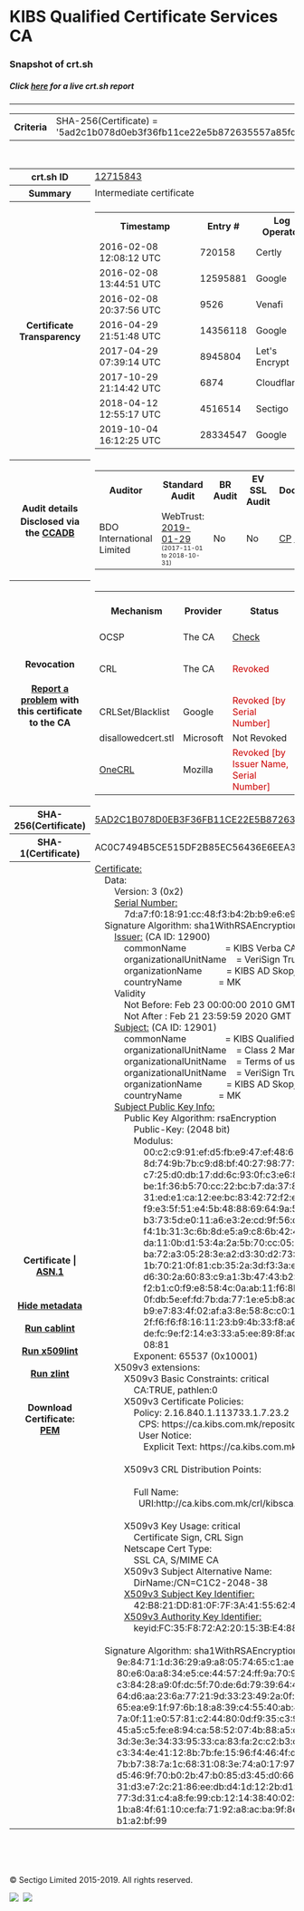 # KIBS Qualified Certificate Services CA
### Snapshot of crt.sh
##### Click [here](https://crt.sh/?q=5AD2C1B078D0EB3F36FB11CE22E5B872635557A85FD1782AED51FC4BA7747330) for a live crt.sh report

---
<!DOCTYPE HTML PUBLIC "-//W3C//DTD HTML 4.0 Transitional//EN">
<HTML>

<BODY>

<TABLE>
  <TR>
    <TH class="outer">Criteria</TH>
    <TD class="outer">SHA-256(Certificate) = '5ad2c1b078d0eb3f36fb11ce22e5b872635557a85fd1782aed51fc4ba7747330'</TD>
  </TR>
</TABLE>
<BR>
<TABLE>
  <TR>
    <TH class="outer">crt.sh ID</TH>
    <TD class="outer"><A href="?id=12715843">12715843</A></TD>
  </TR>
  <TR>
    <TH class="outer">Summary</TH>
    <TD class="outer">Intermediate certificate</TD>
  </TR>
  <TR>
    <TH class="outer">Certificate<BR>Transparency</TH>
    <TD class="outer">
<TABLE class="options" style="margin-left:0px">
  <TR>
    <TH>Timestamp</TH>
    <TH>Entry #</TH>
    <TH>Log Operator</TH>
    <TH>Log URL</TH>
  </TR>
  <TR>
    <TD>2016-02-08&nbsp; <FONT class="small">12:08:12 UTC</FONT></TD>
    <TD>720158</TD>
    <TD>Certly</TD>
    <TD>https://log.certly.io</TD>
  </TR>
  <TR>
    <TD>2016-02-08&nbsp; <FONT class="small">13:44:51 UTC</FONT></TD>
    <TD>12595881</TD>
    <TD>Google</TD>
    <TD>https://ct.googleapis.com/pilot</TD>
  </TR>
  <TR>
    <TD>2016-02-08&nbsp; <FONT class="small">20:37:56 UTC</FONT></TD>
    <TD>9526</TD>
    <TD>Venafi</TD>
    <TD>https://ctlog.api.venafi.com</TD>
  </TR>
  <TR>
    <TD>2016-04-29&nbsp; <FONT class="small">21:51:48 UTC</FONT></TD>
    <TD>14356118</TD>
    <TD>Google</TD>
    <TD>https://ct.googleapis.com/rocketeer</TD>
  </TR>
  <TR>
    <TD>2017-04-29&nbsp; <FONT class="small">07:39:14 UTC</FONT></TD>
    <TD>8945804</TD>
    <TD>Let's Encrypt</TD>
    <TD>https://clicky.ct.letsencrypt.org</TD>
  </TR>
  <TR>
    <TD>2017-10-29&nbsp; <FONT class="small">21:14:42 UTC</FONT></TD>
    <TD>6874</TD>
    <TD>Cloudflare</TD>
    <TD>https://ct.cloudflare.com/logs/nimbus2020</TD>
  </TR>
  <TR>
    <TD>2018-04-12&nbsp; <FONT class="small">12:55:17 UTC</FONT></TD>
    <TD>4516514</TD>
    <TD>Sectigo</TD>
    <TD>https://dodo.ct.comodo.com</TD>
  </TR>
  <TR>
    <TD>2019-10-04&nbsp; <FONT class="small">16:12:25 UTC</FONT></TD>
    <TD>28334547</TD>
    <TD>Google</TD>
    <TD>https://ct.googleapis.com/logs/argon2020</TD>
  </TR>
</TABLE>
    </TD>
  </TR>
  <TR>
    <TH class="outer">Audit details<BR>
      <DIV class="small" style="padding-top:3px">Disclosed via the
        <A href="//ccadb-public.secure.force.com/mozilla/PublicAllIntermediateCerts" target="_blank">CCADB</A></DIV>
    </TH>
    <TD class="outer">
<TABLE class="options" style="margin-left:0px">
  <TR>
    <TH>Auditor</TH>
    <TH>Standard Audit</TH>
    <TH>BR Audit</TH>
    <TH>EV SSL Audit</TH>
    <TH>Documents</TH>
    <TH>CCADB</TH>
    <TH>Root Owner / Certificate</TH>
  </TR>
  <TR>
    <TD style="vertical-align:middle">BDO International Limited</TD>
    <TD>WebTrust:
      <A href="https://www.cpacanada.ca/generichandlers/CPACHandler.ashx?attachmentid=224491" target="_blank">2019-01-29</A>
      <BR><FONT style="font-size:8pt">(2017-11-01 to 2018-10-31)</FONT></TD>
    <TD>No    <TD>No    <TD>
      <A href="https://www.websecurity.symantec.com/content/dam/websitesecurity/digitalassets/desktop/pdfs/repository/STN_CP.pdf" target="blank">CP</A>
      <A href="https://www.websecurity.symantec.com/content/dam/websitesecurity/digitalassets/desktop/pdfs/repository/STN%20CPS%20v3.10.pdf" target="blank">CPS</A>
    </TD>
    <TD><A href="//ccadb.force.com/0011J00001DZ0K8QAL" target="_blank">0011J00001DZ0K8QAL</A></TD>
    <TD><A href="/?id=68409">DigiCert</A></TD>
  </TR>
</TABLE>
    </TD>
  </TR>
  <TR>
    <TH class="outer">Revocation<BR><BR>
      <DIV class="small" style="padding-top:3px"><A href="?id=12715843&opt=problemreporting">Report a problem</A> with<BR>this certificate to the CA</DIV></TH>
    <TD class="outer">
      <TABLE class="options" style="margin-left:0px">
        <TR>
          <TH>Mechanism</TH>
          <TH>Provider</TH>
          <TH>Status</TH>
          <TH>Revocation Date</TH>
          <TH>Last Observed in CRL</TH>
          <TH>Last Checked <SPAN style="color:#CC0000;vertical-align:middle;font-size:70%;font-weight:normal">(Error)</SPAN></TH>
        </TR>
        <TR>
          <TD>OCSP</TD>
          <TD>The CA</TD>
          <TD><A href="?id=12715843&opt=ocsp">Check</A></TD>
          <TD><SPAN style="color:#888888">?</SPAN></TD>
          <TD><SPAN style="color:#888888">n/a</SPAN></TD>
          <TD><SPAN style="color:#888888">?</SPAN></TD>
        </TR>
        <TR>
          <TD>CRL</TD>
          <TD>The CA</TD>
          <TD><SPAN style="color:#CC0000">Revoked</SPAN></TD><TD>2019-07-18&nbsp; <FONT class="small">20:55:35 UTC</FONT></TD><TD>2019-07-19&nbsp; <FONT class="small">16:04:49 UTC</FONT></TD><TD>2019-12-04&nbsp; <FONT class="small">16:44:55 UTC</FONT></TD>
        </TR>
        <TR>
          <TD>CRLSet/Blacklist</TD>
          <TD>Google</TD>
          <TD><SPAN style="color:#CC0000">Revoked [by Serial Number]</SPAN></TD>
          <TD><SPAN style="color:#888888">n/a</SPAN></TD>
          <TD><SPAN style="color:#888888">n/a</SPAN></TD>
          <TD><SPAN style="color:#888888">n/a</SPAN></TD>
        </TR>
        <TR>
          <TD>disallowedcert.stl</TD>
          <TD>Microsoft</TD>
          <TD>Not Revoked</TD>
          <TD><SPAN style="color:#888888">n/a</SPAN></TD>
          <TD><SPAN style="color:#888888">n/a</SPAN></TD>
          <TD><SPAN style="color:#888888">n/a</SPAN></TD>
        </TR>
        <TR>
          <TD><A href="/mozilla-onecrl" target="_blank">OneCRL</A></TD>
          <TD>Mozilla</TD>
          <TD><SPAN style="color:#CC0000">Revoked [by Issuer Name, Serial Number]</SPAN></TD><TD><SPAN style="color:#888888">Unknown</SPAN></TD>
          <TD><SPAN style="color:#888888">n/a</SPAN></TD>
          <TD><SPAN style="color:#888888">n/a</SPAN></TD>
        </TR>
      </TABLE>
    </TD>
  </TR>
  <TR>
    <TH class="outer">SHA-256(Certificate)</TH>
    <TD class="outer"><A href="//censys.io/certificates/5ad2c1b078d0eb3f36fb11ce22e5b872635557a85fd1782aed51fc4ba7747330">5AD2C1B078D0EB3F36FB11CE22E5B872635557A85FD1782AED51FC4BA7747330</A></TD>
  </TR>
  <TR>
    <TH class="outer">SHA-1(Certificate)</TH>
    <TD class="outer">AC0C7494B5CE515DF2B85EC56436E6EEA3BB40E7</TD>
  </TR>
  <TR>
    <TH class="outer">Certificate | <A href="?asn1=12715843">ASN.1</A>
      <SPAN class="small"><BR>
      <BR><BR><A href="?id=12715843&opt=nometadata">Hide metadata</A>
      <BR><BR><A href="?id=12715843&opt=cablint">Run cablint</A>
      <BR><BR><A href="?id=12715843&opt=x509lint">Run x509lint</A>
      <BR><BR><A href="?id=12715843&opt=zlint">Run zlint</A>
      <BR><BR><BR>Download Certificate: <A href="?d=12715843">PEM</A>
      </SPAN>
    </TH>
    <TD class="text"><A href="?d=12715843">Certificate:</A><BR>&nbsp;&nbsp;&nbsp;&nbsp;Data:<BR>&nbsp;&nbsp;&nbsp;&nbsp;&nbsp;&nbsp;&nbsp;&nbsp;Version:&nbsp;3&nbsp;(0x2)<BR>&nbsp;&nbsp;&nbsp;&nbsp;&nbsp;&nbsp;&nbsp;&nbsp;<A href="?serial=7da7f01891cc48f3b42bb9e6e9d4b188">Serial&nbsp;Number:</A><BR>&nbsp;&nbsp;&nbsp;&nbsp;&nbsp;&nbsp;&nbsp;&nbsp;&nbsp;&nbsp;&nbsp;&nbsp;7d:a7:f0:18:91:cc:48:f3:b4:2b:b9:e6:e9:d4:b1:88<BR>&nbsp;&nbsp;&nbsp;&nbsp;Signature&nbsp;Algorithm:&nbsp;sha1WithRSAEncryption<BR>&nbsp;&nbsp;&nbsp;&nbsp;&nbsp;&nbsp;&nbsp;&nbsp;<A href="?caid=12900">Issuer:</A> <SPAN class="small">(CA ID: 12900)</SPAN><BR>&nbsp;&nbsp;&nbsp;&nbsp;&nbsp;&nbsp;&nbsp;&nbsp;&nbsp;&nbsp;&nbsp;&nbsp;commonName&nbsp;&nbsp;&nbsp;&nbsp;&nbsp;&nbsp;&nbsp;&nbsp;&nbsp;&nbsp;&nbsp;&nbsp;&nbsp;&nbsp;&nbsp;&nbsp;=&nbsp;KIBS&nbsp;Verba&nbsp;CA<BR>&nbsp;&nbsp;&nbsp;&nbsp;&nbsp;&nbsp;&nbsp;&nbsp;&nbsp;&nbsp;&nbsp;&nbsp;organizationalUnitName&nbsp;&nbsp;&nbsp;&nbsp;=&nbsp;VeriSign&nbsp;Trust&nbsp;Network<BR>&nbsp;&nbsp;&nbsp;&nbsp;&nbsp;&nbsp;&nbsp;&nbsp;&nbsp;&nbsp;&nbsp;&nbsp;organizationName&nbsp;&nbsp;&nbsp;&nbsp;&nbsp;&nbsp;&nbsp;&nbsp;&nbsp;&nbsp;=&nbsp;KIBS&nbsp;AD&nbsp;Skopje<BR>&nbsp;&nbsp;&nbsp;&nbsp;&nbsp;&nbsp;&nbsp;&nbsp;&nbsp;&nbsp;&nbsp;&nbsp;countryName&nbsp;&nbsp;&nbsp;&nbsp;&nbsp;&nbsp;&nbsp;&nbsp;&nbsp;&nbsp;&nbsp;&nbsp;&nbsp;&nbsp;&nbsp;=&nbsp;MK<BR>&nbsp;&nbsp;&nbsp;&nbsp;&nbsp;&nbsp;&nbsp;&nbsp;Validity<BR>&nbsp;&nbsp;&nbsp;&nbsp;&nbsp;&nbsp;&nbsp;&nbsp;&nbsp;&nbsp;&nbsp;&nbsp;Not&nbsp;Before:&nbsp;Feb&nbsp;23&nbsp;00:00:00&nbsp;2010&nbsp;GMT<BR>&nbsp;&nbsp;&nbsp;&nbsp;&nbsp;&nbsp;&nbsp;&nbsp;&nbsp;&nbsp;&nbsp;&nbsp;Not&nbsp;After&nbsp;:&nbsp;Feb&nbsp;21&nbsp;23:59:59&nbsp;2020&nbsp;GMT<BR>&nbsp;&nbsp;&nbsp;&nbsp;&nbsp;&nbsp;&nbsp;&nbsp;<A href="?caid=12901">Subject:</A> <SPAN class="small">(CA ID: 12901)</SPAN><BR>&nbsp;&nbsp;&nbsp;&nbsp;&nbsp;&nbsp;&nbsp;&nbsp;&nbsp;&nbsp;&nbsp;&nbsp;commonName&nbsp;&nbsp;&nbsp;&nbsp;&nbsp;&nbsp;&nbsp;&nbsp;&nbsp;&nbsp;&nbsp;&nbsp;&nbsp;&nbsp;&nbsp;&nbsp;=&nbsp;KIBS&nbsp;Qualified&nbsp;Certificate&nbsp;Services&nbsp;CA<BR>&nbsp;&nbsp;&nbsp;&nbsp;&nbsp;&nbsp;&nbsp;&nbsp;&nbsp;&nbsp;&nbsp;&nbsp;organizationalUnitName&nbsp;&nbsp;&nbsp;&nbsp;=&nbsp;Class&nbsp;2&nbsp;Managed&nbsp;PKI&nbsp;Individual&nbsp;Subscriber&nbsp;CA<BR>&nbsp;&nbsp;&nbsp;&nbsp;&nbsp;&nbsp;&nbsp;&nbsp;&nbsp;&nbsp;&nbsp;&nbsp;organizationalUnitName&nbsp;&nbsp;&nbsp;&nbsp;=&nbsp;Terms&nbsp;of&nbsp;use&nbsp;at&nbsp;https://ca.kibs.com.mk/repository/rpa&nbsp;(c)10<BR>&nbsp;&nbsp;&nbsp;&nbsp;&nbsp;&nbsp;&nbsp;&nbsp;&nbsp;&nbsp;&nbsp;&nbsp;organizationalUnitName&nbsp;&nbsp;&nbsp;&nbsp;=&nbsp;VeriSign&nbsp;Trust&nbsp;Network<BR>&nbsp;&nbsp;&nbsp;&nbsp;&nbsp;&nbsp;&nbsp;&nbsp;&nbsp;&nbsp;&nbsp;&nbsp;organizationName&nbsp;&nbsp;&nbsp;&nbsp;&nbsp;&nbsp;&nbsp;&nbsp;&nbsp;&nbsp;=&nbsp;KIBS&nbsp;AD&nbsp;Skopje<BR>&nbsp;&nbsp;&nbsp;&nbsp;&nbsp;&nbsp;&nbsp;&nbsp;&nbsp;&nbsp;&nbsp;&nbsp;countryName&nbsp;&nbsp;&nbsp;&nbsp;&nbsp;&nbsp;&nbsp;&nbsp;&nbsp;&nbsp;&nbsp;&nbsp;&nbsp;&nbsp;&nbsp;=&nbsp;MK<BR>&nbsp;&nbsp;&nbsp;&nbsp;&nbsp;&nbsp;&nbsp;&nbsp;<A href="?spkisha256=e08dcf2fcb10582cb8cf024aa35d45aa85f26a8aa4fbde7e9d916e8e791c8184">Subject&nbsp;Public&nbsp;Key&nbsp;Info:</A><BR>&nbsp;&nbsp;&nbsp;&nbsp;&nbsp;&nbsp;&nbsp;&nbsp;&nbsp;&nbsp;&nbsp;&nbsp;Public&nbsp;Key&nbsp;Algorithm:&nbsp;rsaEncryption<BR>&nbsp;&nbsp;&nbsp;&nbsp;&nbsp;&nbsp;&nbsp;&nbsp;&nbsp;&nbsp;&nbsp;&nbsp;&nbsp;&nbsp;&nbsp;&nbsp;Public-Key:&nbsp;(2048&nbsp;bit)<BR>&nbsp;&nbsp;&nbsp;&nbsp;&nbsp;&nbsp;&nbsp;&nbsp;&nbsp;&nbsp;&nbsp;&nbsp;&nbsp;&nbsp;&nbsp;&nbsp;Modulus:<BR>&nbsp;&nbsp;&nbsp;&nbsp;&nbsp;&nbsp;&nbsp;&nbsp;&nbsp;&nbsp;&nbsp;&nbsp;&nbsp;&nbsp;&nbsp;&nbsp;&nbsp;&nbsp;&nbsp;&nbsp;00:c2:c9:91:ef:d5:fb:e9:47:ef:48:63:04:b5:03:<BR>&nbsp;&nbsp;&nbsp;&nbsp;&nbsp;&nbsp;&nbsp;&nbsp;&nbsp;&nbsp;&nbsp;&nbsp;&nbsp;&nbsp;&nbsp;&nbsp;&nbsp;&nbsp;&nbsp;&nbsp;8d:74:9b:7b:c9:d8:bf:40:27:98:77:9d:fb:fe:c0:<BR>&nbsp;&nbsp;&nbsp;&nbsp;&nbsp;&nbsp;&nbsp;&nbsp;&nbsp;&nbsp;&nbsp;&nbsp;&nbsp;&nbsp;&nbsp;&nbsp;&nbsp;&nbsp;&nbsp;&nbsp;c7:25:d0:db:17:dd:6c:93:0f:c3:e6:8a:6e:20:b0:<BR>&nbsp;&nbsp;&nbsp;&nbsp;&nbsp;&nbsp;&nbsp;&nbsp;&nbsp;&nbsp;&nbsp;&nbsp;&nbsp;&nbsp;&nbsp;&nbsp;&nbsp;&nbsp;&nbsp;&nbsp;be:1f:36:b5:70:cc:22:bc:b7:da:37:81:e7:a1:74:<BR>&nbsp;&nbsp;&nbsp;&nbsp;&nbsp;&nbsp;&nbsp;&nbsp;&nbsp;&nbsp;&nbsp;&nbsp;&nbsp;&nbsp;&nbsp;&nbsp;&nbsp;&nbsp;&nbsp;&nbsp;31:ed:e1:ca:12:ee:bc:83:42:72:f2:ed:0b:ae:a0:<BR>&nbsp;&nbsp;&nbsp;&nbsp;&nbsp;&nbsp;&nbsp;&nbsp;&nbsp;&nbsp;&nbsp;&nbsp;&nbsp;&nbsp;&nbsp;&nbsp;&nbsp;&nbsp;&nbsp;&nbsp;f9:e3:5f:51:e4:5b:48:88:69:64:9a:5d:2c:e0:7e:<BR>&nbsp;&nbsp;&nbsp;&nbsp;&nbsp;&nbsp;&nbsp;&nbsp;&nbsp;&nbsp;&nbsp;&nbsp;&nbsp;&nbsp;&nbsp;&nbsp;&nbsp;&nbsp;&nbsp;&nbsp;b3:73:5d:e0:11:a6:e3:2e:cd:9f:56:d2:6a:bb:8a:<BR>&nbsp;&nbsp;&nbsp;&nbsp;&nbsp;&nbsp;&nbsp;&nbsp;&nbsp;&nbsp;&nbsp;&nbsp;&nbsp;&nbsp;&nbsp;&nbsp;&nbsp;&nbsp;&nbsp;&nbsp;f4:1b:31:3c:6b:8d:e5:a9:c8:6b:42:47:81:5e:a6:<BR>&nbsp;&nbsp;&nbsp;&nbsp;&nbsp;&nbsp;&nbsp;&nbsp;&nbsp;&nbsp;&nbsp;&nbsp;&nbsp;&nbsp;&nbsp;&nbsp;&nbsp;&nbsp;&nbsp;&nbsp;da:11:0b:d1:53:4a:2a:5b:70:cc:05:d2:89:b5:54:<BR>&nbsp;&nbsp;&nbsp;&nbsp;&nbsp;&nbsp;&nbsp;&nbsp;&nbsp;&nbsp;&nbsp;&nbsp;&nbsp;&nbsp;&nbsp;&nbsp;&nbsp;&nbsp;&nbsp;&nbsp;ba:72:a3:05:28:3e:a2:d3:30:d2:73:6d:b7:31:a8:<BR>&nbsp;&nbsp;&nbsp;&nbsp;&nbsp;&nbsp;&nbsp;&nbsp;&nbsp;&nbsp;&nbsp;&nbsp;&nbsp;&nbsp;&nbsp;&nbsp;&nbsp;&nbsp;&nbsp;&nbsp;1b:70:21:0f:81:cb:35:2a:3d:f3:3a:e6:9d:dd:9c:<BR>&nbsp;&nbsp;&nbsp;&nbsp;&nbsp;&nbsp;&nbsp;&nbsp;&nbsp;&nbsp;&nbsp;&nbsp;&nbsp;&nbsp;&nbsp;&nbsp;&nbsp;&nbsp;&nbsp;&nbsp;d6:30:2a:60:83:c9:a1:3b:47:43:b2:91:2a:31:e3:<BR>&nbsp;&nbsp;&nbsp;&nbsp;&nbsp;&nbsp;&nbsp;&nbsp;&nbsp;&nbsp;&nbsp;&nbsp;&nbsp;&nbsp;&nbsp;&nbsp;&nbsp;&nbsp;&nbsp;&nbsp;f2:b1:c0:f9:e8:58:4c:0a:ab:11:f6:8b:e9:66:20:<BR>&nbsp;&nbsp;&nbsp;&nbsp;&nbsp;&nbsp;&nbsp;&nbsp;&nbsp;&nbsp;&nbsp;&nbsp;&nbsp;&nbsp;&nbsp;&nbsp;&nbsp;&nbsp;&nbsp;&nbsp;0f:db:5e:ef:fd:7b:da:77:1e:e5:b8:ad:58:81:a7:<BR>&nbsp;&nbsp;&nbsp;&nbsp;&nbsp;&nbsp;&nbsp;&nbsp;&nbsp;&nbsp;&nbsp;&nbsp;&nbsp;&nbsp;&nbsp;&nbsp;&nbsp;&nbsp;&nbsp;&nbsp;b9:e7:83:4f:02:af:a3:8e:58:8c:c0:19:9c:f4:22:<BR>&nbsp;&nbsp;&nbsp;&nbsp;&nbsp;&nbsp;&nbsp;&nbsp;&nbsp;&nbsp;&nbsp;&nbsp;&nbsp;&nbsp;&nbsp;&nbsp;&nbsp;&nbsp;&nbsp;&nbsp;2f:f6:f6:f8:16:11:23:b9:4b:33:f8:a6:df:af:56:<BR>&nbsp;&nbsp;&nbsp;&nbsp;&nbsp;&nbsp;&nbsp;&nbsp;&nbsp;&nbsp;&nbsp;&nbsp;&nbsp;&nbsp;&nbsp;&nbsp;&nbsp;&nbsp;&nbsp;&nbsp;de:fc:9e:f2:14:e3:33:a5:ee:89:8f:ad:33:15:5c:<BR>&nbsp;&nbsp;&nbsp;&nbsp;&nbsp;&nbsp;&nbsp;&nbsp;&nbsp;&nbsp;&nbsp;&nbsp;&nbsp;&nbsp;&nbsp;&nbsp;&nbsp;&nbsp;&nbsp;&nbsp;08:81<BR>&nbsp;&nbsp;&nbsp;&nbsp;&nbsp;&nbsp;&nbsp;&nbsp;&nbsp;&nbsp;&nbsp;&nbsp;&nbsp;&nbsp;&nbsp;&nbsp;Exponent:&nbsp;65537&nbsp;(0x10001)<BR>&nbsp;&nbsp;&nbsp;&nbsp;&nbsp;&nbsp;&nbsp;&nbsp;X509v3&nbsp;extensions:<BR>&nbsp;&nbsp;&nbsp;&nbsp;&nbsp;&nbsp;&nbsp;&nbsp;&nbsp;&nbsp;&nbsp;&nbsp;X509v3&nbsp;Basic&nbsp;Constraints:&nbsp;critical<BR>&nbsp;&nbsp;&nbsp;&nbsp;&nbsp;&nbsp;&nbsp;&nbsp;&nbsp;&nbsp;&nbsp;&nbsp;&nbsp;&nbsp;&nbsp;&nbsp;CA:TRUE,&nbsp;pathlen:0<BR>&nbsp;&nbsp;&nbsp;&nbsp;&nbsp;&nbsp;&nbsp;&nbsp;&nbsp;&nbsp;&nbsp;&nbsp;X509v3&nbsp;Certificate&nbsp;Policies:&nbsp;<BR>&nbsp;&nbsp;&nbsp;&nbsp;&nbsp;&nbsp;&nbsp;&nbsp;&nbsp;&nbsp;&nbsp;&nbsp;&nbsp;&nbsp;&nbsp;&nbsp;Policy:&nbsp;2.16.840.1.113733.1.7.23.2<BR>&nbsp;&nbsp;&nbsp;&nbsp;&nbsp;&nbsp;&nbsp;&nbsp;&nbsp;&nbsp;&nbsp;&nbsp;&nbsp;&nbsp;&nbsp;&nbsp;&nbsp;&nbsp;CPS:&nbsp;https://ca.kibs.com.mk/repository/cps<BR>&nbsp;&nbsp;&nbsp;&nbsp;&nbsp;&nbsp;&nbsp;&nbsp;&nbsp;&nbsp;&nbsp;&nbsp;&nbsp;&nbsp;&nbsp;&nbsp;&nbsp;&nbsp;User&nbsp;Notice:<BR>&nbsp;&nbsp;&nbsp;&nbsp;&nbsp;&nbsp;&nbsp;&nbsp;&nbsp;&nbsp;&nbsp;&nbsp;&nbsp;&nbsp;&nbsp;&nbsp;&nbsp;&nbsp;&nbsp;&nbsp;Explicit&nbsp;Text:&nbsp;https://ca.kibs.com.mk/repository/rpa<BR><BR>&nbsp;&nbsp;&nbsp;&nbsp;&nbsp;&nbsp;&nbsp;&nbsp;&nbsp;&nbsp;&nbsp;&nbsp;X509v3&nbsp;CRL&nbsp;Distribution&nbsp;Points:&nbsp;<BR><BR>&nbsp;&nbsp;&nbsp;&nbsp;&nbsp;&nbsp;&nbsp;&nbsp;&nbsp;&nbsp;&nbsp;&nbsp;&nbsp;&nbsp;&nbsp;&nbsp;Full&nbsp;Name:<BR>&nbsp;&nbsp;&nbsp;&nbsp;&nbsp;&nbsp;&nbsp;&nbsp;&nbsp;&nbsp;&nbsp;&nbsp;&nbsp;&nbsp;&nbsp;&nbsp;&nbsp;&nbsp;URI:http://ca.kibs.com.mk/crl/kibsca.crl<BR><BR>&nbsp;&nbsp;&nbsp;&nbsp;&nbsp;&nbsp;&nbsp;&nbsp;&nbsp;&nbsp;&nbsp;&nbsp;X509v3&nbsp;Key&nbsp;Usage:&nbsp;critical<BR>&nbsp;&nbsp;&nbsp;&nbsp;&nbsp;&nbsp;&nbsp;&nbsp;&nbsp;&nbsp;&nbsp;&nbsp;&nbsp;&nbsp;&nbsp;&nbsp;Certificate&nbsp;Sign,&nbsp;CRL&nbsp;Sign<BR>&nbsp;&nbsp;&nbsp;&nbsp;&nbsp;&nbsp;&nbsp;&nbsp;&nbsp;&nbsp;&nbsp;&nbsp;Netscape&nbsp;Cert&nbsp;Type:&nbsp;<BR>&nbsp;&nbsp;&nbsp;&nbsp;&nbsp;&nbsp;&nbsp;&nbsp;&nbsp;&nbsp;&nbsp;&nbsp;&nbsp;&nbsp;&nbsp;&nbsp;SSL&nbsp;CA,&nbsp;S/MIME&nbsp;CA<BR>&nbsp;&nbsp;&nbsp;&nbsp;&nbsp;&nbsp;&nbsp;&nbsp;&nbsp;&nbsp;&nbsp;&nbsp;X509v3&nbsp;Subject&nbsp;Alternative&nbsp;Name:&nbsp;<BR>&nbsp;&nbsp;&nbsp;&nbsp;&nbsp;&nbsp;&nbsp;&nbsp;&nbsp;&nbsp;&nbsp;&nbsp;&nbsp;&nbsp;&nbsp;&nbsp;DirName:/CN=C1C2-2048-38<BR>&nbsp;&nbsp;&nbsp;&nbsp;&nbsp;&nbsp;&nbsp;&nbsp;&nbsp;&nbsp;&nbsp;&nbsp;<A href="?ski=42b821dd810f7f3a4155624e0b247387cec3f1ab">X509v3&nbsp;Subject&nbsp;Key&nbsp;Identifier:</A><BR>&nbsp;&nbsp;&nbsp;&nbsp;&nbsp;&nbsp;&nbsp;&nbsp;&nbsp;&nbsp;&nbsp;&nbsp;&nbsp;&nbsp;&nbsp;&nbsp;42:B8:21:DD:81:0F:7F:3A:41:55:62:4E:0B:24:73:87:CE:C3:F1:AB<BR>&nbsp;&nbsp;&nbsp;&nbsp;&nbsp;&nbsp;&nbsp;&nbsp;&nbsp;&nbsp;&nbsp;&nbsp;<A href="?ski=fc35f872a220153be488eda1f5f74521e50e9e77">X509v3&nbsp;Authority&nbsp;Key&nbsp;Identifier:</A><BR>&nbsp;&nbsp;&nbsp;&nbsp;&nbsp;&nbsp;&nbsp;&nbsp;&nbsp;&nbsp;&nbsp;&nbsp;&nbsp;&nbsp;&nbsp;&nbsp;keyid:FC:35:F8:72:A2:20:15:3B:E4:88:ED:A1:F5:F7:45:21:E5:0E:9E:77<BR><BR>&nbsp;&nbsp;&nbsp;&nbsp;Signature&nbsp;Algorithm:&nbsp;sha1WithRSAEncryption<BR>&nbsp;&nbsp;&nbsp;&nbsp;&nbsp;&nbsp;&nbsp;&nbsp;&nbsp;9e:84:71:1d:36:29:a9:a8:05:74:65:c1:ae:53:18:f0:4a:80:<BR>&nbsp;&nbsp;&nbsp;&nbsp;&nbsp;&nbsp;&nbsp;&nbsp;&nbsp;80:e6:0a:a8:34:e5:ce:44:57:24:ff:9a:70:9d:af:5d:a6:a0:<BR>&nbsp;&nbsp;&nbsp;&nbsp;&nbsp;&nbsp;&nbsp;&nbsp;&nbsp;c3:84:28:a9:0f:dc:5f:70:de:6d:79:39:64:4a:75:03:dd:48:<BR>&nbsp;&nbsp;&nbsp;&nbsp;&nbsp;&nbsp;&nbsp;&nbsp;&nbsp;64:d6:aa:23:6a:77:21:9d:33:23:49:2a:0f:d9:56:ca:e2:6e:<BR>&nbsp;&nbsp;&nbsp;&nbsp;&nbsp;&nbsp;&nbsp;&nbsp;&nbsp;65:ea:e9:1f:97:6b:18:a8:39:c4:55:40:ab:4d:e8:b9:54:1b:<BR>&nbsp;&nbsp;&nbsp;&nbsp;&nbsp;&nbsp;&nbsp;&nbsp;&nbsp;7a:0f:11:e0:57:81:c2:44:80:0d:f9:35:c3:96:3c:02:64:ca:<BR>&nbsp;&nbsp;&nbsp;&nbsp;&nbsp;&nbsp;&nbsp;&nbsp;&nbsp;45:a5:c5:fe:e8:94:ca:58:52:07:4b:88:a5:dc:63:02:97:2e:<BR>&nbsp;&nbsp;&nbsp;&nbsp;&nbsp;&nbsp;&nbsp;&nbsp;&nbsp;3d:3e:3e:34:33:95:33:ca:83:fa:2c:c2:b3:cc:47:03:f4:e1:<BR>&nbsp;&nbsp;&nbsp;&nbsp;&nbsp;&nbsp;&nbsp;&nbsp;&nbsp;c3:34:4e:41:12:8b:7b:fe:15:96:f4:46:4f:d9:07:d4:8b:a3:<BR>&nbsp;&nbsp;&nbsp;&nbsp;&nbsp;&nbsp;&nbsp;&nbsp;&nbsp;7b:b7:38:7a:1c:68:31:08:3e:74:a0:17:97:3b:fe:36:98:7b:<BR>&nbsp;&nbsp;&nbsp;&nbsp;&nbsp;&nbsp;&nbsp;&nbsp;&nbsp;d5:46:9f:70:b0:2b:47:b0:85:d3:45:d0:66:22:f4:9a:e9:cf:<BR>&nbsp;&nbsp;&nbsp;&nbsp;&nbsp;&nbsp;&nbsp;&nbsp;&nbsp;31:d3:e7:2c:21:86:ee:db:d4:1d:12:2b:d1:2b:53:dc:06:43:<BR>&nbsp;&nbsp;&nbsp;&nbsp;&nbsp;&nbsp;&nbsp;&nbsp;&nbsp;77:3d:31:c4:a8:fe:99:cb:12:14:38:40:02:32:e6:e8:6d:d9:<BR>&nbsp;&nbsp;&nbsp;&nbsp;&nbsp;&nbsp;&nbsp;&nbsp;&nbsp;1b:a8:4f:61:10:ce:fa:71:92:a8:ac:ba:9f:8e:ee:28:c1:82:<BR>&nbsp;&nbsp;&nbsp;&nbsp;&nbsp;&nbsp;&nbsp;&nbsp;&nbsp;b1:a2:bf:99<BR>    </TD>
  </TR>
</TABLE>

  <BR><BR><BR>

  <P class="copyright">&copy; Sectigo Limited 2015-2019. All rights reserved.</P>
  <DIV>
    <A href="https://sectigo.com/"><IMG src="/sectigo_s.png"></A>
    &nbsp;<A href="https://github.com/crtsh"><IMG src="/GitHub-Mark-32px.png"></A>
  </DIV>
</BODY>
</HTML>
